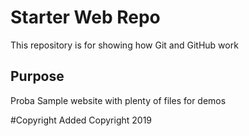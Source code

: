 # Starter Web Repo

 This repository is for showing how Git and GitHub work

## Purpose
Proba
Sample website with plenty of files for demos

#Copyright
Added Copyright 2019
